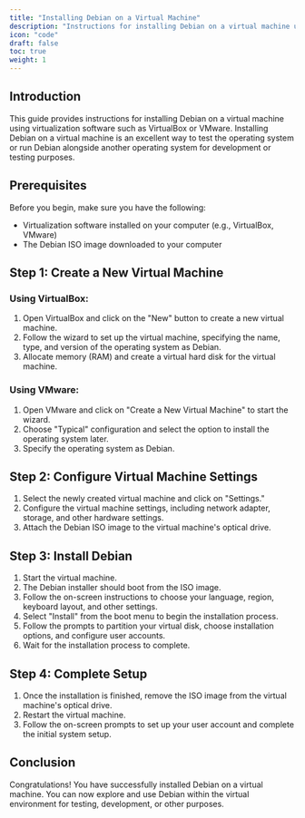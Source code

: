 ```yaml
---
title: "Installing Debian on a Virtual Machine"
description: "Instructions for installing Debian on a virtual machine using virtualization software such as VirtualBox or VMware, suitable for testing purposes or running Debian alongside another operating system."
icon: "code"
draft: false
toc: true
weight: 1
---
```


## Introduction

This guide provides instructions for installing Debian on a virtual machine using virtualization software such as VirtualBox or VMware. Installing Debian on a virtual machine is an excellent way to test the operating system or run Debian alongside another operating system for development or testing purposes.

## Prerequisites

Before you begin, make sure you have the following:

- Virtualization software installed on your computer (e.g., VirtualBox, VMware)
- The Debian ISO image downloaded to your computer

## Step 1: Create a New Virtual Machine

### Using VirtualBox:

1. Open VirtualBox and click on the "New" button to create a new virtual machine.
2. Follow the wizard to set up the virtual machine, specifying the name, type, and version of the operating system as Debian.
3. Allocate memory (RAM) and create a virtual hard disk for the virtual machine.

### Using VMware:

1. Open VMware and click on "Create a New Virtual Machine" to start the wizard.
2. Choose "Typical" configuration and select the option to install the operating system later.
3. Specify the operating system as Debian.

## Step 2: Configure Virtual Machine Settings

1. Select the newly created virtual machine and click on "Settings."
2. Configure the virtual machine settings, including network adapter, storage, and other hardware settings.
3. Attach the Debian ISO image to the virtual machine's optical drive.

## Step 3: Install Debian

1. Start the virtual machine.
2. The Debian installer should boot from the ISO image.
3. Follow the on-screen instructions to choose your language, region, keyboard layout, and other settings.
4. Select "Install" from the boot menu to begin the installation process.
5. Follow the prompts to partition your virtual disk, choose installation options, and configure user accounts.
6. Wait for the installation process to complete.

## Step 4: Complete Setup

1. Once the installation is finished, remove the ISO image from the virtual machine's optical drive.
2. Restart the virtual machine.
3. Follow the on-screen prompts to set up your user account and complete the initial system setup.

## Conclusion

Congratulations! You have successfully installed Debian on a virtual machine. You can now explore and use Debian within the virtual environment for testing, development, or other purposes.